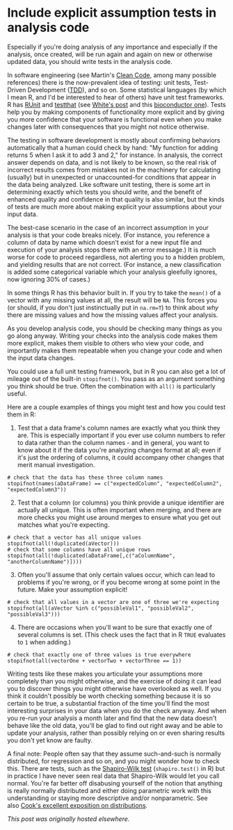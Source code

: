 # Include explicit assumption tests in analysis code


Especially if you're doing analysis of any importance and especially if the analysis, once created, will be run again and again on new or otherwise updated data, you should write tests in the analysis code.

In software engineering (see Martin's <a href="http://www.amazon.com/Clean-Code-Handbook-Software-Craftsmanship/dp/0132350882">Clean Code</a>, among many possible references) there is the now-prevalent idea of testing: unit tests, Test-Driven Development (<a href="http://en.wikipedia.org/wiki/Test-driven_development">TDD</a>), and so on. Some statistical languages (by which I mean R, and I'd be interested to hear of others) have unit test frameworks. R has <a href="http://cran.r-project.org/web/packages/RUnit/index.html">RUnit</a> and <a href="http://cran.r-project.org/web/packages/testthat/index.html">testthat</a> (see <a href="http://www.johnmyleswhite.com/notebook/2010/08/17/unit-testing-in-r-the-bare-minimum/">White's post</a> and this <a href="http://www.bioconductor.org/developers/unitTesting-guidelines/">bioconductor one</a>). Tests help you by making components of functionality more explicit and by&#160;giving you more confidence that your software is functional even when you make changes later with consequences that you might not notice otherwise.

The testing in software development is mostly about confirming behaviors automatically that a human could check by hand: "My function for adding returns 5 when I ask it to add 3 and 2," for instance. In analysis, the correct answer depends on data, and is not likely to be known, so the real risk of incorrect results comes from mistakes not in the machinery for calculating (usually) but in unexpected or unaccounted-for conditions that appear in the data being analyzed. Like software unit testing, there is some art in determining exactly which tests you should write, and the benefit of enhanced quality and confidence in that quality is also similar, but the kinds of tests are much more about making explicit your assumptions about your input data.

The best-case scenario in the case of an incorrect assumption in your analysis is that your code breaks nicely. (For instance, you reference a column of data by name which doesn't exist for a new input file and execution of your analysis stops there with an error message.) It is much worse for code to proceed regardless, not alerting you to a hidden problem, and yielding results that are not correct. (For instance, a new classification is added some categorical variable which your analysis gleefully ignores, now ignoring 30% of cases.)

In some things R has this behavior built in. If you try to take the <code>mean()</code> of a vector with any missing values at all, the result will be <code>NA</code>. This forces you (or should, if you don't just instinctually put in <code>na.rm=T</code>) to think about <em>why</em> there are missing values and how the missing values affect your analysis.

As you develop analysis code, you should be checking many things as you go along anyway. Writing your checks into the analysis code makes them more explicit, makes them visible to others who view your code, and importantly makes them repeatable when you change your code and when the input data changes.

You could use a full unit testing framework, but in R you can also get a lot of mileage out of the built-in&#160;<code>stopifnot()</code>. You pass as an argument something you think should be true. Often the combination with <code>all()</code> is particularly useful.

Here are a couple examples of things you might test and how you could test them in R:

1. Test that a data frame's column names are exactly what you think they are. This is especially important if you ever use column numbers to refer to data rather than the column names - and in general, you want to know about it if the data you're analyzing changes format at all; even if it's just the ordering of columns, it could accompany other changes that merit manual investigation.

```
# check that the data has these three column names
stopifnot(names(aDataFrame) == c("expectedColumn", "expectedColumn2", "expectedColumn3"))
```

2. Test that a column (or columns) you think provide a unique identifier are actually all unique. This is&#160;<span>often&#160;</span><span>important when merging, and there are more checks you might use around merges to ensure what you get out matches what you're expecting.</span>

```
# check that a vector has all unique values
stopifnot(all(!duplicated(aVector)))
# check that some columns have all unique rows
stopifnot(all(!duplicated(aDataFrame[,c("aColumnName", "anotherColumnName")])))
```

3. Often you'll assume that only certain values occur, which can lead to problems if you're wrong, or if you become wrong at some point in the future. Make your assumption explicit!

```
# check that all values in a vector are one of three we're expecting
stopifnot(all(aVector %in% c("possibleVal1", "possibleVal2", "possibleVal3")))
```

4. There are occasions when you'll want to be sure that exactly one of several columns is set. (This check uses the fact that in R <code>TRUE</code> evaluates to <code>1</code> when adding.)

```
# check that exactly one of three values is true everywhere
stopifnot(all(vectorOne + vectorTwo + vectorThree == 1))
```

Writing tests like these makes you articulate your assumptions more completely than you might otherwise, and the exercise of doing it can lead you to discover things you might otherwise have overlooked as well. If you think it couldn't possibly be worth checking something because it is so certain to be true, a substantial fraction of the time you'll find the most interesting surprises in your data when you do the check anyway. And when you re-run your analysis a month later and find that the new data doesn't behave like the old data, you'll be glad to find out right away and be able to update your analysis, rather than possibly relying on or even sharing results you don't yet know are faulty.

A final note: People often say that they assume such-and-such is normally distributed, for regression and so on, and you might wonder how to check this. There are tests, such as the <a href="http://en.wikipedia.org/wiki/Shapiro%E2%80%93Wilk_test">Shapiro-Wilk test</a> (<code>shapiro.test()</code> in R) but in practice I have never seen real data that Shapiro-Wilk would let you call normal. You're far better off disabusing yourself of the notion that anything is really normally distributed and either doing parametric work with this understanding or staying more descriptive and/or nonparametric. See also&#160;<a href="http://www.johndcook.com/blog/2010/08/11/what-distribution-does-my-data-have/">Cook's excellent exposition on distributions</a>.



*This post was originally hosted elsewhere.*
